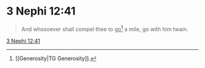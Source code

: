 # 3 Nephi 12:41

> And whosoever shall compel thee to <u>go</u>[^a] a mile, go with him twain.

[3 Nephi 12:41](https://www.churchofjesuschrist.org/study/scriptures/bofm/3-ne/12?lang=eng&id=p41#p41)


[^a]: [[Generosity|TG Generosity]].  
